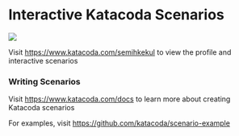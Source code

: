 # Interactive Katacoda Scenarios

[![](http://shields.katacoda.com/katacoda/semihkekul/count.svg)](https://www.katacoda.com/semihkekul "Get your profile on Katacoda.com")

Visit https://www.katacoda.com/semihkekul to view the profile and interactive scenarios

### Writing Scenarios
Visit https://www.katacoda.com/docs to learn more about creating Katacoda scenarios

For examples, visit https://github.com/katacoda/scenario-example
